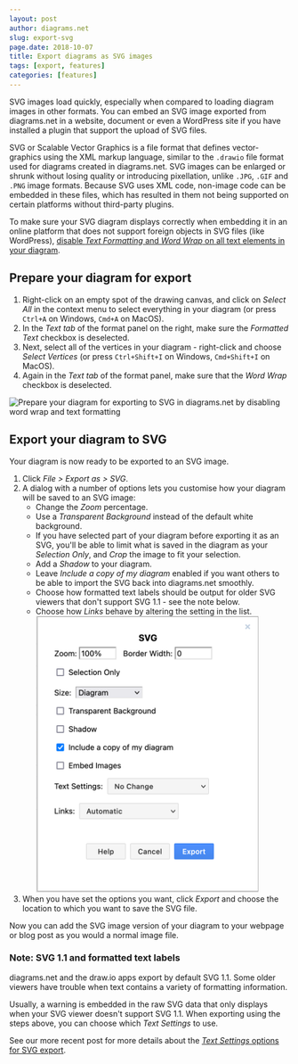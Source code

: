 ```yaml
---
layout: post
author: diagrams.net
slug: export-svg
page.date: 2018-10-07
title: Export diagrams as SVG images
tags: [export, features]
categories: [features]
---
```


SVG images load quickly, especially when compared to loading diagram images in other formats. You can embed an SVG image exported from diagrams.net in a website, document or even a WordPress site if you have installed a plugin that support the upload of SVG files.

SVG or Scalable Vector Graphics is a file format that defines vector-graphics using the XML markup language, similar to the ``.drawio`` file format used for diagrams created in diagrams.net. SVG images can be enlarged or shrunk without losing quality or introducing pixellation, unlike ``.JPG``, ``.GIF`` and ``.PNG`` image formats. Because SVG uses XML code, non-image code can be embedded in these files, which has resulted in them not being supported on certain platforms without third-party plugins.

To make sure your SVG diagram displays correctly when embedding it in an online platform that does not support foreign objects in SVG files (like WordPress), [disable _Text Formatting_ and _Word Wrap_ on all text elements in your diagram](/blog/diagrams-in-wordpress.html).

## Prepare your diagram for export

1. Right-click on an empty spot of the drawing canvas, and click on _Select All_ in the context menu to select everything in your diagram (or press ``Ctrl+A`` on Windows, ``Cmd+A`` on MacOS).
2. In the _Text tab_ of the format panel on the right, make sure the _Formatted Text_ checkbox is deselected.
3. Next, select all of the vertices in your diagram - right-click and choose _Select Vertices_ (or press ``Ctrl+Shift+I`` on Windows, ``Cmd+Shift+I`` on MacOS).
4. Again in the _Text tab_ of the format panel, make sure that the _Word Wrap_ checkbox is deselected.

<img src="/assets/img/blog/export-svg-text-tab-format-panel.png" style="max-width:100%;height:auto;" alt="Prepare your diagram for exporting to SVG in diagrams.net by disabling word wrap and text formatting">

## Export your diagram to SVG

Your diagram is now ready to be exported to an SVG image.

1. Click _File > Export as > SVG_.
2. A dialog with a number of options lets you customise how your diagram will be saved to an SVG image:
   - Change the _Zoom_ percentage.
   - Use a _Transparent Background_ instead of the default white background.
   - If you have selected part of your diagram before exporting it as an SVG, you'll be able to limit what is saved in the diagram as your _Selection Only_, and _Crop_ the image to fit your selection.
   - Add a _Shadow_ to your diagram.
   - Leave _Include a copy of my diagram_ enabled if you want others to be able to import the SVG back into diagrams.net smoothly.  
   - Choose how formatted text labels should be output for older SVG viewers that don't support SVG 1.1 - see the note below.
   - Choose how _Links_ behave by altering the setting in the list.
   <br /><img src="/assets/img/blog/export-svg-options.png" style="width=100%;max-width:400px;height:auto;" alt="diagrams.net options when exporting a diagram as an SVG image">
3. When you have set the options you want, click _Export_ and choose the location to which you want to save the SVG file.

Now you can add the SVG image version of your diagram to your webpage or blog post as you would a normal image file.

### Note: SVG 1.1 and formatted text labels

diagrams.net and the draw.io apps export by default SVG 1.1. Some older viewers have trouble when text contains a variety of formatting information. 

Usually, a warning is embedded in the raw SVG data that only displays when your SVG viewer doesn't support SVG 1.1. When exporting using the steps above, you can choose which _Text Settings_ to use.

See our more recent post for more details about the [_Text Settings_ options for SVG export](/blog/recent-updates-support.html).